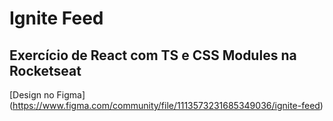 # Ignite Feed
## Exercício de React com TS e CSS Modules na Rocketseat
[Design no Figma] (https://www.figma.com/community/file/1113573231685349036/ignite-feed)